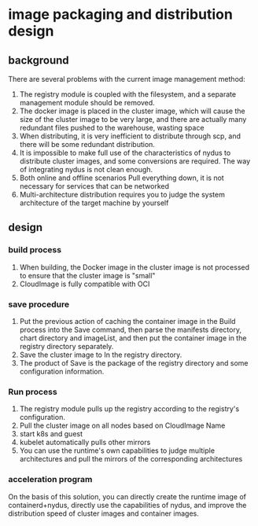 # image packaging and distribution design

## background

There are several problems with the current image management method:

1. The registry module is coupled with the filesystem, and a separate management module should be removed. 
2. The docker image is placed in the cluster image, which will cause the size of the cluster image to be very large, and there are actually many redundant files pushed to the warehouse, wasting space 
3. When distributing, it is very inefficient to distribute through scp, and there will be some redundant distribution. 
4. It is impossible to make full use of the characteristics of nydus to distribute cluster images, and some conversions are required. The way of integrating nydus is not clean enough. 
5. Both online and offline scenarios Pull everything down, it is not necessary for services that can be networked 
6. Multi-architecture distribution requires you to judge the system architecture of the target machine by yourself

## design

### build process

1. When building, the Docker image in the cluster image is not processed to ensure that the cluster image is "small" 
2. CloudImage is fully compatible with OCI

### save procedure

1. Put the previous action of caching the container image in the Build process into the Save command, then parse the manifests directory, chart directory and imageList, and then put the container image in the registry directory separately. 
2. Save the cluster image to In the registry directory. 
3. The product of Save is the package of the registry directory and some configuration information.
 
### Run process

1. The registry module pulls up the registry according to the registry's configuration.
2. Pull the cluster image on all nodes based on CloudImage Name
3. start k8s and guest
4. kubelet automatically pulls other mirrors
5. You can use the runtime's own capabilities to judge multiple architectures and pull the mirrors of the corresponding architectures

### acceleration program

On the basis of this solution, you can directly create the runtime image of containerd+nydus, directly use the capabilities of nydus, and improve the distribution speed of cluster images and container images.

